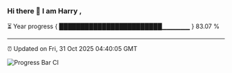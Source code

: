 ### Hi there 👋 I am Harry , 

⏳ Year progress { ████████████████████████▁▁▁▁▁▁ } 83.07 %

---

⏰ Updated on Fri, 31 Oct 2025 04:40:05 GMT

![Progress Bar CI](https://github.com/duykhang68/duykhang68/workflows/Progress%20Bar%20CI/badge.svg)
